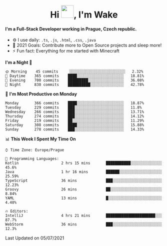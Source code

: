 <h1 align="center">Hi <img src="https://raw.githubusercontent.com/MrWakeCZ/MrWakeCZ/master/Hi.gif" width="40px" />, I'm Wake</h1>

#### I'm a Full-Stack Developer working in Prague, Czech republic.
- ⚙️ I use daily: `.ts`, `.js`, `.html`, `.css`, `.java`
- 🥅 2021 Goals: Contribute more to Open Source projects and sleep more!
- ⚡ Fun fact: Everything for me started with Minecraft

<!--START_SECTION:waka-->
**I'm a Night 🦉** 

```text
🌞 Morning    45 commits     ░░░░░░░░░░░░░░░░░░░░░░░░░   2.32% 
🌆 Daytime    365 commits    ████░░░░░░░░░░░░░░░░░░░░░   18.81% 
🌃 Evening    700 commits    █████████░░░░░░░░░░░░░░░░   36.08% 
🌙 Night      830 commits    ██████████░░░░░░░░░░░░░░░   42.78%

```
📅 **I'm Most Productive on Monday** 

```text
Monday       366 commits    ████░░░░░░░░░░░░░░░░░░░░░   18.87% 
Tuesday      229 commits    ███░░░░░░░░░░░░░░░░░░░░░░   11.8% 
Wednesday    266 commits    ███░░░░░░░░░░░░░░░░░░░░░░   13.71% 
Thursday     274 commits    ███░░░░░░░░░░░░░░░░░░░░░░   14.12% 
Friday       219 commits    ██░░░░░░░░░░░░░░░░░░░░░░░   11.29% 
Saturday     308 commits    ████░░░░░░░░░░░░░░░░░░░░░   15.88% 
Sunday       278 commits    ███░░░░░░░░░░░░░░░░░░░░░░   14.33%

```


📊 **This Week I Spent My Time On** 

```text
⌚︎ Time Zone: Europe/Prague

💬 Programming Languages: 
Kotlin                   2 hrs 15 mins       ███████████░░░░░░░░░░░░░░   45.6% 
Java                     1 hr 16 mins        ██████░░░░░░░░░░░░░░░░░░░   25.59% 
TypeScript               36 mins             ███░░░░░░░░░░░░░░░░░░░░░░   12.23% 
Groovy                   26 mins             ██░░░░░░░░░░░░░░░░░░░░░░░   8.84% 
YAML                     13 mins             █░░░░░░░░░░░░░░░░░░░░░░░░   4.48%

🔥 Editors: 
IntelliJ                 4 hrs 21 mins       ██████████████████████░░░   87.7% 
WebStorm                 36 mins             ███░░░░░░░░░░░░░░░░░░░░░░   12.3%

```


 Last Updated on 05/07/2021
<!--END_SECTION:waka-->
